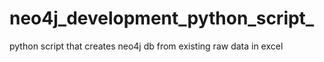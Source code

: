 # neo4j_development_python_script_
python script that creates neo4j db from existing raw data in excel
